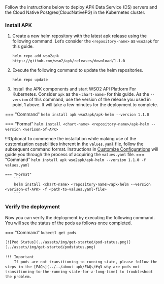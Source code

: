 
Follow the instructions below to deploy APK Data Service (DS) servers and the Cloud Native Postgres(CloudNativePG) in the Kubernetes cluster.

### Install APK

1. Create a new helm repository with the latest apk release using the following command. Let’s consider the ```<repository-name>``` as ```wso2apk``` for this guide.

    ```console
    helm repo add wso2apk https://github.com/wso2/apk/releases/download/1.1.0
    ```

2. Execute the following command to update the helm repositories.

    ```console
    helm repo update
    ```
   
3. Install the APK components and start WSO2 API Platform For Kubernetes. Consider ```apk``` as the ```<chart-name>``` for this guide. As the ```--version``` of this command, use the version of the release you used in point 1 above. It will take a few minutes for the deployment to complete.

=== "Command"
    ```
    helm install apk wso2apk/apk-helm --version 1.1.0
    ```

=== "Format"
    ```
    helm install <chart-name> <repository-name>/apk-helm --version <verison-of-APK>
    ```

!!!Optional
    To commence the installation while making use of the customization capabilities inherent in the `values.yaml` file, follow the subsequent command format. Instructions in [Customize Configurations](../setup/Customize-Configurations.md) will guide you through the process of acquiring the `values.yaml` file.
    === "Command"
        ```
         helm install apk wso2apk/apk-helm --version 1.1.0 -f values.yaml
        ```
        
    === "Format"
        ```
        helm install <chart-name> <repository-name>/apk-helm --version <verison-of-APK> -f <path-to-values.yaml-file>
        ```

### Verify the deployment

Now you can verify the deployment by executing the following command. You will see the status of the pods as follows once completed.

=== "Command"
    ```
    kubectl get pods
    ```

    [![Pod Status](../assets/img/get-started/pod-status.png)](../assets/img/get-started/podstatus.png)

    !!! Important
        If pods are not transitioning to running state, please follow the steps in the [FAQs](../../about-apk/FAQs/#q3-why-are-pods-not-transitioning-to-the-running-state-for-a-long-time) to troubleshoot the problem.


